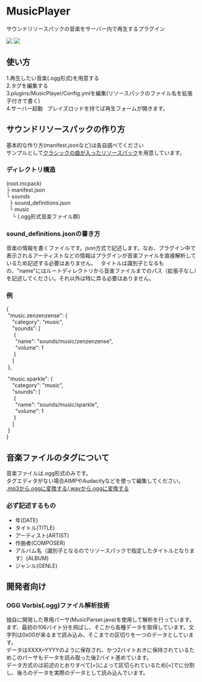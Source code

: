 # MusicPlayer
サウンドリソースパックの音楽をサーバー内で再生するプラグイン  
  
<img src = "https://github.com/itsu020402/MusicPlayer/blob/master/1.jpg">  
<img src = "https://github.com/itsu020402/MusicPlayer/blob/master/2.jpg">  
  
## 使い方
1.再生したい音楽(.ogg形式)を用意する  
2.タグを編集する  
3.plugins/MusicPlayer/Config.ymlを編集(リソースパックのファイル名を拡張子付きで書く)  
4.サーバー起動  
ブレイズロッドを持てば再生フォームが開きます。  
  
## サウンドリソースパックの作り方
基本的な作り方(manifest.jsonなど)は各自調べてください  
サンプルとして<a href="https://github.com/itsu020402/MusicPlayer/blob/master/SpecialMusicPack1.mcpack">クラシックの曲が入ったリソースパック</a>を用意しています。  
### ディレクトリ構造
(root.mcpack)  
├ manifest.json  
└ sounds  
&nbsp;&nbsp;├ sound_definitions.json  
&nbsp;&nbsp;└ music  
&nbsp;&nbsp;&nbsp;&nbsp;└ (.ogg形式音楽ファイル群)  
  
### sound_definitions.jsonの書き方
音楽の情報を書くファイルです。json方式で記述します。なお、プラグイン中で表示されるアーティストなどの情報はプラグインが音楽ファイルを直接解析しているため記述する必要はありません。  
タイトルは識別子となるもの、"name"にはルートディレクトリから音楽ファイルまでのパス（拡張子なし）を記述してください。それ以外は特に弄る必要はありません。  
### 例  
{  
&nbsp;"music.zenzenzense": {  
&nbsp;&nbsp;&nbsp;&nbsp;"category": "music",  
&nbsp;&nbsp;&nbsp;&nbsp;"sounds": [  
&nbsp;&nbsp;&nbsp;&nbsp;&nbsp;{  
&nbsp;&nbsp;&nbsp;&nbsp;&nbsp;&nbsp;"name": "sounds/music/zenzenzense",  
&nbsp;&nbsp;&nbsp;&nbsp;&nbsp;&nbsp;"volume": 1  
&nbsp;&nbsp;&nbsp;&nbsp;&nbsp;}  
&nbsp;&nbsp;&nbsp;&nbsp;]  
&nbsp;},  
  
&nbsp;"music.sparkle": {  
&nbsp;&nbsp;&nbsp;&nbsp;"category": "music",  
&nbsp;&nbsp;&nbsp;&nbsp;"sounds": [  
&nbsp;&nbsp;&nbsp;&nbsp;&nbsp;{  
&nbsp;&nbsp;&nbsp;&nbsp;&nbsp;&nbsp;"name": "sounds/music/sparkle",  
&nbsp;&nbsp;&nbsp;&nbsp;&nbsp;&nbsp;"volume": 1  
&nbsp;&nbsp;&nbsp;&nbsp;&nbsp;}  
&nbsp;&nbsp;&nbsp;&nbsp;]  
&nbsp;}  
}  
  
## 音楽ファイルのタグについて
音楽ファイルは.ogg形式のみです。  
タグエディタがない場合AIMPやAudacityなどを使って編集してください。  
<a href="https://convertio.co/ja/mp3-ogg/">.mp3から.oggに変換する</a>/<a href="https://convertio.co/ja/wav-ogg/">.wavから.oggに変換する</a>  
### 必ず記述するもの
- 年(DATE)  
- タイトル(TITLE)  
- アーティスト(ARTIST)  
- 作曲者(COMPOSER)  
- アルバム名（識別子となるのでリソースパックで指定したタイトルとなります）(ALBUM)  
- ジャンル(GENLE)  
  
## 開発者向け
### OGG Vorbis(.ogg)ファイル解析技術
独自に開発した専用パーサ(MusicParser.java)を使用して解析を行っています。  
まず、最初の106バイト分を飛ばし、そこから各種データを取得しています。文字列は0x00が来るまで読み込み、そこまでの区切りを一つのデータとしています。  
データはXXXX=YYYYのように保存され、かつ2バイトおきに保持されているためこのパーサもデータを読み取った後2バイト進めています。  
データ方式のは前述のとおりすべて[=]によって区切られているため[=]でに分割し、後ろのデータを実際のデータとして読み込んでいます。  
  
  
